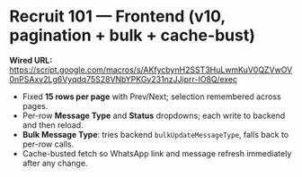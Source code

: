 
# Recruit 101 — Frontend (v10, pagination + bulk + cache-bust)

**Wired URL:** https://script.google.com/macros/s/AKfycbynH2SST3HuLwmKuV0QZVwOV0nPSAxv2Lg6Vyqdq75S28VNbYPKGv231nzJJiprr-IO8Q/exec

- Fixed **15 rows per page** with Prev/Next; selection remembered across pages.
- Per-row **Message Type** and **Status** dropdowns; each write to backend and then reload.
- **Bulk Message Type**: tries backend `bulkUpdateMessageType`, falls back to per-row calls.
- Cache-busted fetch so WhatsApp link and message refresh immediately after any change.

